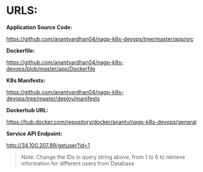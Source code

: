 # URLS:
**Application Source Code:**

https://github.com/anantvardhan04/nagp-k8s-devops/tree/master/app/src


**Dockerfile:** 

https://github.com/anantvardhan04/nagp-k8s-devops/blob/master/app/Dockerfile

**K8s Manifests:**

 https://github.com/anantvardhan04/nagp-k8s-devops/tree/master/deploy/manifests

**Dockerhub URL:** 

https://hub.docker.com/repository/docker/anantv/nagp-k8s-devops/general

**Service API Endpoint:** 

http://34.100.207.89/getuser?id=1 

> Note: Change the IDs in query string above, from 1 to 6 to retrieve information for different users from Database

